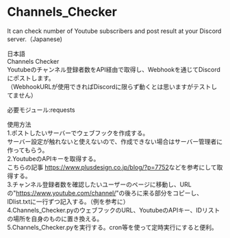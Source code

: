 # Channels_Checker
It can check number of Youtube subscribers and post result at your Discord server.（Japanese)  
  
日本語  
Channels Checker  
Youtubeのチャンネル登録者数をAPI経由で取得し、Webhookを通じてDiscordにポストします。  
（WebhookURLが使用できればDiscordに限らず動くとは思いますがテストしてません）
  
必要モジュール:requests  
  
使用方法  
1.ポストしたいサーバーでウェブフックを作成する。  
サーバー設定が触れないと使えないので、作成できない場合はサーバー管理者に作ってもらう。  
2.YoutubeのAPIキーを取得する。  
こちらの記事 <https://www.plusdesign.co.jp/blog/?p=7752>などを参考にして取得する。  
3.チャンネル登録者数を確認したいユーザーのページに移動し、URLの"<https://www.youtube.com/channel/>"の後ろに来る部分をコピーし、
IDlist.txtに一行ずつ記入する。（例を参考に）  
4.Channels_Checker.pyのウェブフックのURL、YoutubeのAPIキー、IDリストの場所を自身のものに置き換える。  
5.Channels_Checker.pyを実行する。cron等を使って定時実行にすると便利。  
